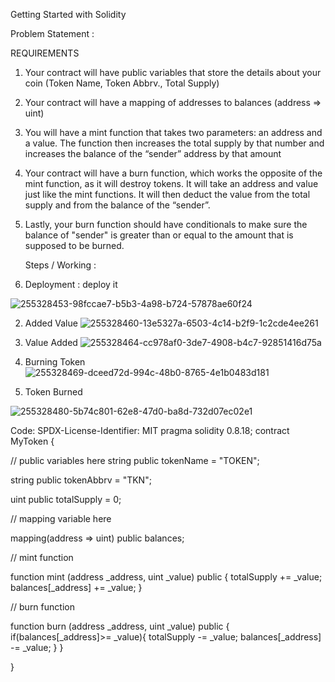 Getting Started with Solidity

Problem Statement :

   REQUIREMENTS
1. Your contract will have public variables that store the details about your coin (Token Name, Token Abbrv., Total Supply)
2. Your contract will have a mapping of addresses to balances (address => uint)
3. You will have a mint function that takes two parameters: an address and a value. 
   The function then increases the total supply by that number and increases the balance 
   of the “sender” address by that amount
4. Your contract will have a burn function, which works the opposite of the mint function, as it will destroy tokens. 
   It will take an address and value just like the mint functions. It will then deduct the value from the total supply 
   and from the balance of the “sender”.
5. Lastly, your burn function should have conditionals to make sure the balance of "sender" is greater than or equal 
   to the amount that is supposed to be burned.


   Steps / Working :

1. Deployment : deploy it

![255328453-98fccae7-b5b3-4a98-b724-57878ae60f24](https://github.com/Ashmit359/eth-proof/assets/119657904/2ca6ca09-a99f-4ee7-a47d-df2e8d737cbc)

2. Added Value
![255328460-13e5327a-6503-4c14-b2f9-1c2cde4ee261](https://github.com/Ashmit359/eth-proof/assets/119657904/8c470b71-062c-464c-a9b6-688ac3e036fa)

3. Value Added
![255328464-cc978af0-3de7-4908-b4c7-92851416d75a](https://github.com/Ashmit359/eth-proof/assets/119657904/1519691f-79c9-4e16-ae06-364aab28726a)

6. Burning Token
![255328469-dceed72d-994c-48b0-8765-4e1b0483d181](https://github.com/Ashmit359/eth-proof/assets/119657904/bc1a39df-261f-45d7-bf4a-f78f4ad77734)

8. Token Burned
   
![255328480-5b74c801-62e8-47d0-ba8d-732d07ec02e1](https://github.com/Ashmit359/eth-proof/assets/119657904/4e3a6552-5975-4819-a474-9220237e3bec)

Code:
   SPDX-License-Identifier: MIT
   pragma solidity 0.8.18;
   contract MyToken {

// public variables here
string public tokenName = "TOKEN";

string public tokenAbbrv = "TKN";

uint public totalSupply = 0;

// mapping variable here

mapping(address => uint) public balances;

// mint function

function mint (address _address, uint _value) public {
    totalSupply += _value;
    balances[_address] += _value;
}

// burn function

function burn (address _address, uint _value) public {
    if(balances[_address]>= _value){
    totalSupply -= _value;
    balances[_address] -= _value;
    }
}

}
